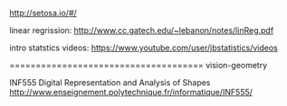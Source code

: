 

http://setosa.io/#/

linear regrission: http://www.cc.gatech.edu/~lebanon/notes/linReg.pdf

intro statstics videos:  https://www.youtube.com/user/jbstatistics/videos



=====================================
vision-geometry

INF555 Digital Representation and Analysis of Shapes http://www.enseignement.polytechnique.fr/informatique/INF555/
